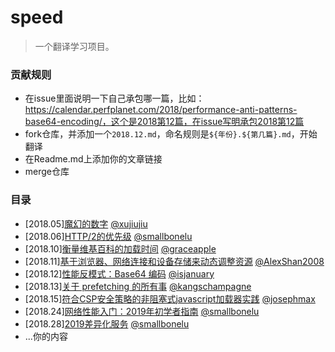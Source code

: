 # speed

> 一个翻译学习项目。

### 贡献规则

* 在issue里面说明一下自己承包哪一篇，比如：https://calendar.perfplanet.com/2018/performance-anti-patterns-base64-encoding/，这个是2018第12篇，在issue写明承包2018第12篇
* fork仓库，并添加一个`2018.12.md`，命名规则是`${年份}.${第几篇}.md`，开始翻译
* 在Readme.md上添加你的文章链接
* merge仓库

### 目录

* [2018.05][魔幻的数字](./2018.5.md) [@xujiujiu](https://github.com/xujiujiu)
* [2018.06][HTTP/2的优先级](./2018.06.md) [@smallbonelu](https://github.com/smallbonelu)
* [2018.10][衡量维基百科的加载时间](./2018.10.md) [@graceapple](https://github.com/graceapple)
* [2018.11][基于浏览器、网络连接和设备存储来动态调整资源](./2018.11.md) [@AlexShan2008](https://github.com/AlexShan2008)
* [2018.12][性能反模式：Base64 编码](./2018.12.md) [@isjanuary](https://github.com/isjanuary)
* [2018.13][关于 prefetching 的所有事](./2018.13.md) [@kangschampagne](https://github.com/kangschampagne)
* [2018.15][符合CSP安全策略的非阻塞式javascript加载器实践](./2018.15.md) [@josephmax](https://github.com/josephmax)
* [2018.24][网络性能入门：2019年初学者指南](./2018.24.md) [@smallbonelu](https://github.com/smallbonelu)
* [2018.28][2019差异化服务](./2018.28.md) [@smallbonelu](https://github.com/smallbonelu)
* ...你的内容

